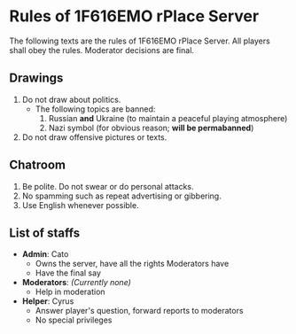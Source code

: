 # Rules of 1F616EMO rPlace Server

The following texts are the rules of 1F616EMO rPlace Server. All players shall obey the rules. Moderator decisions are final.

## Drawings

1. Do not draw about politics.
    * The following topics are banned:
        1. Russian **and** Ukraine (to maintain a peaceful playing atmosphere)
        2. Nazi symbol (for obvious reason; **will be permabanned**)
2. Do not draw offensive pictures or texts.

## Chatroom

1. Be polite. Do not swear or do personal attacks.
2. No spamming such as repeat advertising or gibbering.
3. Use English whenever possible.

## List of staffs

* **Admin**: Cato
  * Owns the server, have all the rights Moderators have
  * Have the final say
* **Moderators**: *(Currently none)*
  * Help in moderation
* **Helper**: Cyrus
  * Answer player's question, forward reports to moderators
  * No special privileges
